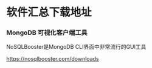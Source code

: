 # 软件汇总下载地址



### MongoDB 可视化客户端工具

NoSQLBooster是MongoDB CLI界面中非常流行的GUI工具

https://nosqlbooster.com/downloads




